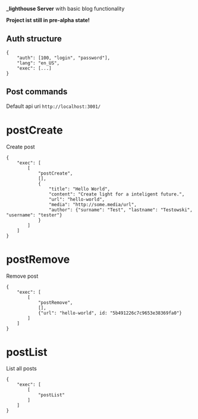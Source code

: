 **_lighthouse Server** with basic blog functionality

**Project ist still in pre-alpha state!**

## Auth structure
```
{
    "auth": [100, "login", "password"],
	"lang": "en_US",
	"exec": [...]
}
```

## Post commands

Default api uri `http://localhost:3001/`

# postCreate
Create post
```
{
	"exec": [
		[
			"postCreate",
			[],
			{
				"title": "Hello World", 
				"content": "Create light for a inteligent future.", 
				"url": "hello-world", 
				"media": "http://some.media/url",
				"author": {"surname": "Test", "lastname": "Testowski", "username": "tester"}
			}
		]
	]
}
```
# postRemove
Remove post
```
{
	"exec": [
		[
			"postRemove",
			[],
			{"url": "hello-world", id: "5b491226c7c9653e38369fa0"}
		]
	]
}
```
# postList
List all posts
```
{
	"exec": [
		[
			"postList"
		]
	]
}
```